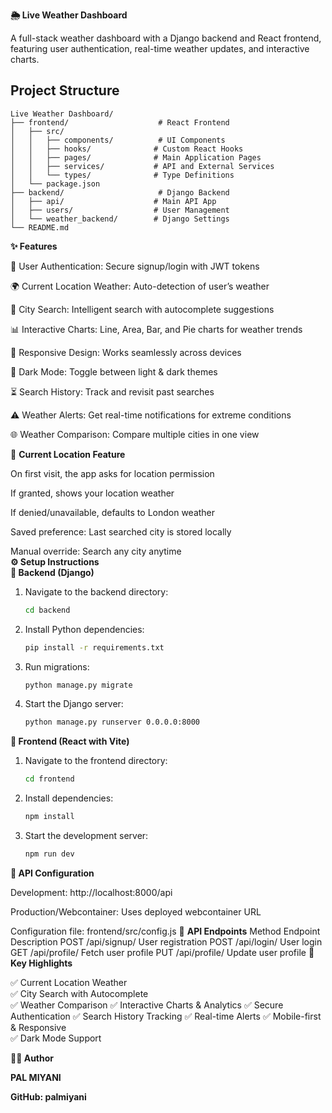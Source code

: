 <b>🌦️ Live Weather Dashboard </b>

A full-stack weather dashboard with a Django backend and React frontend, featuring user authentication, real-time weather updates, and interactive charts.

## Project Structure


```
Live Weather Dashboard/
├── frontend/                    # React Frontend
│   ├── src/
│   │   ├── components/          # UI Components
│   │   ├── hooks/              # Custom React Hooks
│   │   ├── pages/              # Main Application Pages
│   │   ├── services/           # API and External Services
│   │   └── types/              # Type Definitions
│   └── package.json
├── backend/                     # Django Backend
│   ├── api/                    # Main API App
│   ├── users/                  # User Management
│   └── weather_backend/        # Django Settings
└── README.md
```

<b>✨ Features</b>

🔑 User Authentication: Secure signup/login with JWT tokens

🌍 Current Location Weather: Auto-detection of user’s weather

🔎 City Search: Intelligent search with autocomplete suggestions

📊 Interactive Charts: Line, Area, Bar, and Pie charts for weather trends

📱 Responsive Design: Works seamlessly across devices

🌙 Dark Mode: Toggle between light & dark themes

⏳ Search History: Track and revisit past searches

⚠️ Weather Alerts: Get real-time notifications for extreme conditions

🌐 Weather Comparison: Compare multiple cities in one view

📌 <b>Current Location Feature</b>

On first visit, the app asks for location permission

If granted, shows your location weather

If denied/unavailable, defaults to London weather

Saved preference: Last searched city is stored locally

Manual override: Search any city anytime<br>
<b>⚙️ Setup Instructions</b><br>
<b>🔹 Backend (Django)</b><br>

1. Navigate to the backend directory:
   ```bash
   cd backend
   ```

2. Install Python dependencies:
   ```bash
   pip install -r requirements.txt
   ```

3. Run migrations:
   ```bash
   python manage.py migrate
   ```

4. Start the Django server:
   ```bash
   python manage.py runserver 0.0.0.0:8000
   ```

<b>🔹 Frontend (React with Vite)</b>

1. Navigate to the frontend directory:
   ```bash
   cd frontend
   ```

2. Install dependencies:
   ```bash
   npm install
   ```

3. Start the development server:
   ```bash
   npm run dev
   ```

<b>🔗 API Configuration</b>

Development: http://localhost:8000/api

Production/Webcontainer: Uses deployed webcontainer URL

Configuration file: frontend/src/config.js
📡 <b>API Endpoints</b>
Method	Endpoint	Description
POST	/api/signup/	User registration
POST	/api/login/	User login
GET	/api/profile/	Fetch user profile
PUT	/api/profile/	Update user profile
🚀 <b>Key Highlights</b>

✅ Current Location Weather<br>
✅ City Search with Autocomplete<br>
✅ Weather Comparison
✅ Interactive Charts & Analytics
✅ Secure Authentication
✅ Search History Tracking
✅ Real-time Alerts
✅ Mobile-first & Responsive<br>
✅ Dark Mode Support<br>


<b>👨‍💻 Author</b>

<b>PAL MIYANI</b>

<b>GitHub: palmiyani</b>
